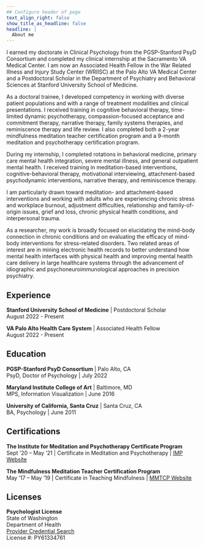 ```yaml
---
## Configure header of page
text_align_right: false
show_title_as_headline: false
headline: |
  About me
---
```


I earned my doctorate in Clinical Psychology from the PGSP-Stanford PsyD Consortium and completed my clinical internship at the Sacramento VA Medical Center. I am now an Associated Health Fellow in the War Related Illness and Injury Study Center (WRIISC) at the Palo Alto VA Medical Center and a Postdoctoral Scholar in the Department of Psychiatry and Behavioral Sciences at Stanford University School of Medicine.

As a doctoral trainee, I developed competency in working with diverse patient populations and with a range of treatment modalities and clinical presentations. I received training in cognitive behavioral therapy, time-limited dynamic psychotherapy, compassion-focused acceptance and commitment therapy, narrative therapy, family systems therapies, and reminiscence therapy and life review. I also completed both a 2-year mindfulness meditation teacher certification program and a 9-month meditation and psychotherapy certification program.

During my internship, I completed rotations in behavioral medicine, primary care mental health integration, severe mental illness, and general outpatient mental health. I received training in meditation-based interventions, cognitive-behavioral therapy, motivational interviewing, attachment-based psychodynamic interventions, narrative therapy, and reminiscence therapy. 

I am particularly drawn toward meditation- and attachment-based interventions and working with adults who are experiencing chronic stress and workplace burnout, adjustment difficulties, relationship and family-of-origin issues, grief and loss, chronic physical health conditions, and interpersonal trauma.

As a researcher, my work is broadly focused on elucidating the mind-body connection in chronic conditions and on evaluating the efficacy of mind-body interventions for stress-related disorders. Two related areas of interest are in mining electronic health records to better understand how mental health interfaces with physical health and improving mental health care delivery in large healthcare systems through the advancement of idiographic and psychoneuroimmunological approaches in precision psychiatry.

<!-- this is a subheadline -->
## Experience

**Stanford University School of Medicine** | Postdoctoral Scholar <br> August 2022 - Present

**VA Palo Alto Health Care System** | Associated Health Fellow <br> August 2022 - Present

## Education

**PGSP-Stanford PsyD Consortium** | Palo Alto, CA <br>
PsyD, Doctor of Psychology | July 2022

**Maryland Institute College of Art** | Baltimore, MD <br>
MPS, Information Visualization | June 2016

**University of California, Santa Cruz** | Santa Cruz, CA <br>
BA, Psychology | June 2011

## Certifications

**The Institute for Meditation and Psychotherapy Certificate Program** <br>
Sept ’20 – May ’21 | Certificate in Meditation and Psychotherapy | [IMP Website](https://meditationandpsychotherapy.org/)

**The Mindfulness Meditation Teacher Certification Program** <br>
May ’17 – May ’19 | Certificate in Teaching Mindfulness | [MMTCP Website](https://mmtcp.soundstrue.com/)

## Licenses

**Psychologist License** <br>
State of Washington <br>
Department of Health <br>
[Provider Credential Search](https://doh.wa.gov/licenses-permits-and-certificates/provider-credential-search) <br>
License #: PY61334761





